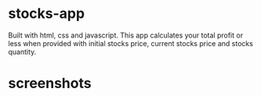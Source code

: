 # stocks-app
Built with html, css and javascript. This app calculates your total profit or less  when provided with initial stocks price, current stocks price and stocks quantity.

# screenshots



